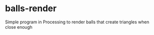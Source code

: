 # balls-render
Simple program in Processing to render balls that create triangles when close enough
